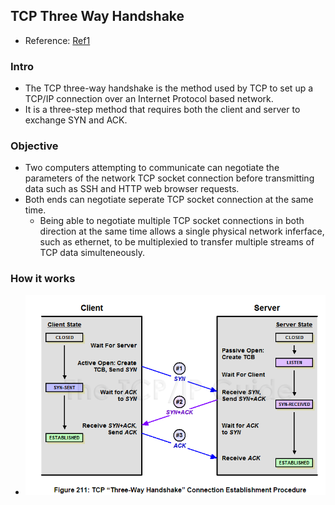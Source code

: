 ## TCP Three Way Handshake

- Reference: [Ref1](http://www.techopedia.com/definition/10339/three-way-handshake)

### Intro
- The TCP three-way handshake is the method used by TCP to set up a TCP/IP connection over an Internet Protocol based network.
- It is a three-step method that requires both the client and server to exchange SYN and ACK.

### Objective
- Two computers attempting to communicate can negotiate the parameters of the network TCP socket connection before transmitting data such as SSH and HTTP web browser requests.
- Both ends can negotiate seperate TCP socket connection at the same time. 
  - Being able to negotiate multiple TCP socket connections in both direction at the same time allows a single physical network inferface, such as ethernet, to be multiplexied to transfer multiple streams of TCP data simulteneously.
  
### How it works
- ![](../fig/tcp3handshake.PNG)

